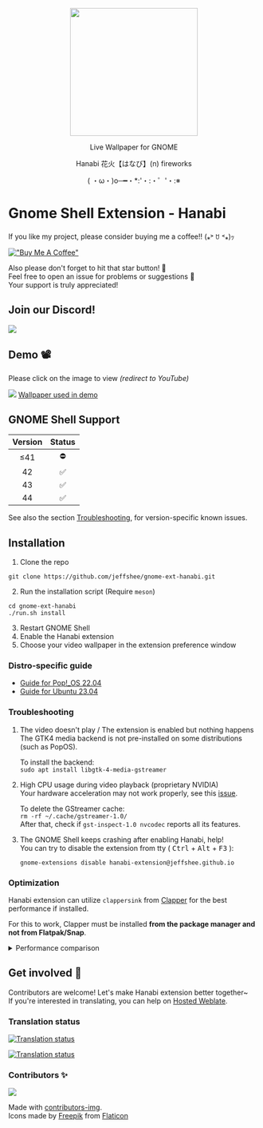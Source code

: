 <p align="center"><img src="https://raw.githubusercontent.com/jeffshee/gnome-ext-hanabi/master/res/sparkler.svg" width="256"></p>

<p align="center">Live Wallpaper for GNOME</p>  
<p align="center">Hanabi 花火【はなび】(n) fireworks</p>
<p align="center">( ・ω・)o─━・*:'・:・゜'・:※</p>

# Gnome Shell Extension - Hanabi

If you like my project, please consider buying me a coffee!! (⁎˃ ꇴ ˂⁎)ｯ

[!["Buy Me A Coffee"](https://www.buymeacoffee.com/assets/img/custom_images/orange_img.png)](https://www.buymeacoffee.com/jeffshee)

Also please don't forget to hit that star button! 🌟  
Feel free to open an issue for problems or suggestions 🤗  
Your support is truly appreciated!

## Join our Discord!

[![](https://dcbadge.vercel.app/api/server/mP7yg4gX7g?compact=true)](https://discord.gg/mP7yg4gX7g)

## Demo 📽️

Please click on the image to view <i>(redirect to YouTube)</i>

[![](https://i3.ytimg.com/vi/BWjXl4h9_BA/maxresdefault.jpg)](https://www.youtube.com/watch?v=BWjXl4h9_BA)
[Wallpaper used in demo](https://www.youtube.com/watch?v=2pBj0RKN3Y8)

## GNOME Shell Support

| Version | Status |
| :-----: | :----: |
|   ≤41   |   ⛔   |
|   42    |   ✅   |
|   43    |   ✅   |
|   44    |   ✅   |

See also the section [Troubleshooting](#troubleshooting), for version-specific known issues.

## Installation

1. Clone the repo

```
git clone https://github.com/jeffshee/gnome-ext-hanabi.git
```

2. Run the installation script (Require `meson`)

```
cd gnome-ext-hanabi
./run.sh install
```

3. Restart GNOME Shell
4. Enable the Hanabi extension
5. Choose your video wallpaper in the extension preference window

### Distro-specific guide

- [Guide for Pop!\_OS 22.04](docs/popos-22-04.md)
- [Guide for Ubuntu 23.04](docs/ubuntu-23-04.md)

### Troubleshooting

1. The video doesn't play / The extension is enabled but nothing happens  
   The GTK4 media backend is not pre-installed on some distributions (such as PopOS).

   To install the backend:  
    `sudo apt install libgtk-4-media-gstreamer`

2. High CPU usage during video playback (proprietary NVIDIA)  
   Your hardware acceleration may not work properly, see this [issue](https://gitlab.freedesktop.org/gstreamer/gst-plugins-bad/-/issues/1478).

   To delete the GStreamer cache:  
    `rm -rf ~/.cache/gstreamer-1.0/`  
    After that, check if `gst-inspect-1.0 nvcodec` reports all its features.

3. The GNOME Shell keeps crashing after enabling Hanabi, help!  
   You can try to disable the extension from tty ( <kbd>Ctrl</kbd> + <kbd>Alt</kbd> + <kbd>F3</kbd> ):

   ```
   gnome-extensions disable hanabi-extension@jeffshee.github.io
   ```

### Optimization

Hanabi extension can utilize `clappersink` from [Clapper](https://github.com/Rafostar/clapper) for the best performance if installed.

For this to work, Clapper must be installed **from the package manager and not from Flatpak/Snap**.

<details>
  <summary>Performance comparison</summary>

- With `clappersink`
  ![](https://user-images.githubusercontent.com/25530920/190872365-f1cefa30-6e11-40e4-bf99-1b79c3790d6b.png)

- Without `clappersink` (Using `Gtk.MediaFile` as default fallback)
  ![](https://user-images.githubusercontent.com/25530920/190872366-7fce5703-2310-4c68-81c7-f17a8a15019f.png)

</details>

## Get involved 🚀

Contributors are welcome! Let's make Hanabi extension better together~  
If you're interested in translating, you can help on [Hosted Weblate](https://hosted.weblate.org/projects/gnome-ext-hanabi/gnome-ext-hanabi/).

### Translation status

[![Translation status](https://hosted.weblate.org/widget/gnome-ext-hanabi/gnome-ext-hanabi/svg-badge.svg)](https://hosted.weblate.org/engage/gnome-ext-hanabi/)

[![Translation status](https://hosted.weblate.org/widget/gnome-ext-hanabi/gnome-ext-hanabi/multi-auto.svg)](https://hosted.weblate.org/engage/gnome-ext-hanabi/)

### Contributors ✨

<a href="https://github.com/jeffshee/gnome-ext-hanabi/graphs/contributors">
  <img src="https://contrib.rocks/image?repo=jeffshee/gnome-ext-hanabi" />
</a>

Made with [contributors-img](https://contrib.rocks).  
Icons made by [Freepik](http://www.freepik.com/) from [Flaticon](https://www.flaticon.com)
